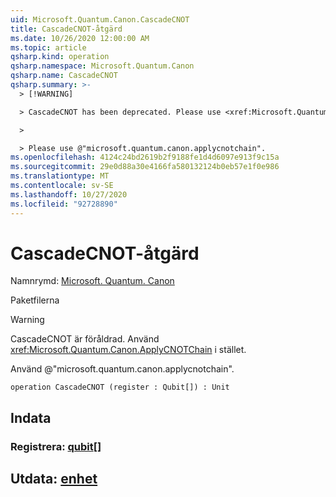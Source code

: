 ```yaml
---
uid: Microsoft.Quantum.Canon.CascadeCNOT
title: CascadeCNOT-åtgärd
ms.date: 10/26/2020 12:00:00 AM
ms.topic: article
qsharp.kind: operation
qsharp.namespace: Microsoft.Quantum.Canon
qsharp.name: CascadeCNOT
qsharp.summary: >-
  > [!WARNING]

  > CascadeCNOT has been deprecated. Please use <xref:Microsoft.Quantum.Canon.ApplyCNOTChain> instead.

  >

  > Please use @"microsoft.quantum.canon.applycnotchain".
ms.openlocfilehash: 4124c24bd2619b2f9188fe1d4d6097e913f9c15a
ms.sourcegitcommit: 29e0d88a30e4166fa580132124b0eb57e1f0e986
ms.translationtype: MT
ms.contentlocale: sv-SE
ms.lasthandoff: 10/27/2020
ms.locfileid: "92728890"
---
```

# <a name="cascadecnot-operation"></a>CascadeCNOT-åtgärd

Namnrymd: [Microsoft. Quantum. Canon](xref:Microsoft.Quantum.Canon)

Paketfilerna [](https://nuget.org/packages/)


> [!WARNING]
> CascadeCNOT är föråldrad. Använd <xref:Microsoft.Quantum.Canon.ApplyCNOTChain> i stället.
>
> Använd @"microsoft.quantum.canon.applycnotchain".



```qsharp
operation CascadeCNOT (register : Qubit[]) : Unit
```


## <a name="input"></a>Indata

### <a name="register--qubit"></a>Registrera: [qubit](xref:microsoft.quantum.lang-ref.qubit)[]





## <a name="output--unit"></a>Utdata: [enhet](xref:microsoft.quantum.lang-ref.unit)

